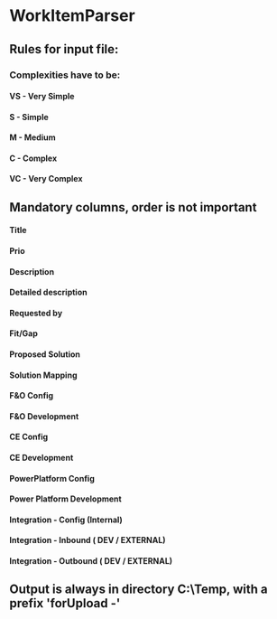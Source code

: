 # WorkItemParser

## Rules for input file:
### Complexities have to be:
#### VS - Very Simple
#### S - Simple
#### M - Medium
#### C - Complex
#### VC - Very Complex

## Mandatory columns, order is not important	
####	Title
####	Prio
####	Description
####	Detailed description
####	Requested by
####	Fit/Gap
####	Proposed Solution
####	Solution Mapping
####	F&O Config
####	F&O Development
####	CE Config
####	CE Development
####	PowerPlatform Config
####	Power Platform Development
####	Integration - Config (Internal)
####	Integration - Inbound ( DEV / EXTERNAL)
####	Integration - Outbound ( DEV / EXTERNAL)

## Output is always in directory C:\Temp, with a prefix 'forUpload -'

